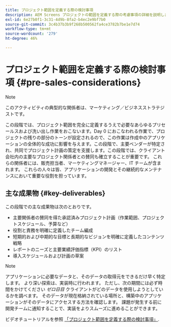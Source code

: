 ```yaml
---
title: プロジェクト範囲を定義する際の検討事項
description: AEM Screens プロジェクトの範囲を定義する際の考慮事項の詳細を説明します。
exl-id: 6e27b0f1-3c31-4d9b-8fa2-b4ec2e9bf7b0
source-git-commit: 3c4b37b3b9f268b500562fa4ce3782b7be1e7d74
workflow-type: tm+mt
source-wordcount: '279'
ht-degree: 46%

---
```


# プロジェクト範囲を定義する際の検討事項 {#pre-sales-considerations}

>[!NOTE]
>このアクティビティの典型的な関係者は、マーケティング／ビジネスストラテジストです。

この段階では、プロジェクト範囲を完全に定義するうえで必要なあらゆるプリセールスおよび洗い出し作業をおこないます。Day 0 におこなわれる作業で、プロジェクトの残りの部分のトーンが設定されるので、この作業は作成中のアプリケーションの全体的な成功に影響を与えます。この段階で、主要ベンダーが特定され、共同でプロジェクト計画の策定を支援します。この段階では、クライアント会社内の主要なプロジェクト関係者との賛同も確立することが重要です。 これらの関係者には、販売担当者、マーケティングマネージャー、IT チームが含まれます。 これらの人々は皆、アプリケーションの開発とその継続的なメンテナンスにおいて重要な役割を担っています。

## 主な成果物 {#key-deliverables}

この段階での主な成果物は次のとおりです。

* 主要関係者の賛同を得た承認済みプロジェクト計画（作業範囲、プロジェクトスケジュール、予算など）
* 役割と責務を明確に定義したチーム編成
* 短期的および中期的な目標と長期的なビジョンを明確に定義したコンテンツ戦略
* レポートのニーズと主要業績評価指標（KPI）のリスト
* 導入スケジュールおよび計画の草案

>[!NOTE]
>
>アプリケーションに必要なデータと、そのデータの取得元をできるだけ早く特定します。 より深い探索は、実装時に行われます。 ただし、次の期間には必ず時間をかけてください *ゼロ日目* クライアントがどのデータを使用しようとしているかを調べます。 そのデータが現在格納されている場所と、構築中のアプリケーションがそのデータにアクセスする方法を確認します。 課題が発生する前に開発チームに通知することで、実装をよりスムーズに進めることができます。

ビデオチュートリアルを参照 [「プロジェクト範囲を定義する際の検討事項」](https://experienceleague.adobe.com/en/docs/experience-manager-screens/user-guide/digital-signage-network/project-considerations).
